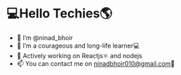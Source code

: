 
<h1>💻Hello Techies🌎</h1>

- 👋 I’m @ninad_bhoir
- 👀 I’m a courageous and long-life learner💻
- 🌱 Actively working on Reactjs⚛️ and nodejs
- 📫 You can contact me on ninadbhoir010@gmail.com📧
